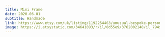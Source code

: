```yaml
---
title: Mini Frame
date: 2020-06-01
subtitle: Handmade
link: https://www.etsy.com/uk/listing/1192254463/unusual-bespoke-personalised-mini
image: https://i.etsystatic.com/34641093/r/il/0d55e9/3762002148/il_794xN.3762002148_mkyv.jpg
---
```

